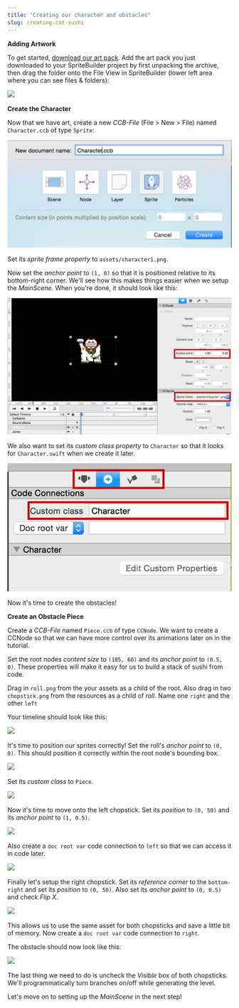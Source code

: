 ```yaml
---
title: "Creating our character and obstacles"
slug: creating-cat-sushi
---
```


**Adding Artwork**

<!--TODO: ADD ART PARK LINK-->
To get started, [download our art pack](). Add the art pack you just downloaded to your SpriteBuilder project by first unpacking the archive, then drag the folder onto the File View in SpriteBuilder (lower left area where you can see files & folders):

<!--MAKE THIS A GIF?-->
![](./SpriteBuilder_Assets.png)

**Create the Character**

Now that we have art, create a new *CCB-File* (File > New > File) named `Character.ccb` of type `Sprite`:

![](./SpriteBuilder_CreateNewSprite.png)

Set its *sprite frame property* to `assets/character1.png`.

Now set the *anchor point* to `(1, 0)` so that it is positioned relative to its bottom-right corner. We'll see how this makes things easier when we setup the *MainScene*. When you're done, it should look like this:

![](./SpriteBuilder_Cattributes.png)

We also want to set its *custom class property* to `Character` so that it looks for `Character.swift` when we create it later.

![](./SpriteBuilder_ChangeCustomClass.png)

Now it's time to create the obstacles!

**Create an Obstacle Piece**

Create a *CCB-File* named `Piece.ccb` of type `CCNode`. We want to create a CCNode so that we can have more control over its animations later on in the tutorial.

Set the root nodes *content size* to `(105, 60)` and its *anchor point* to `(0.5, 0)`. These properties will make it easy for us to build a stack of sushi from code.

Drag in `roll.png` from the your assets as a child of the root. Also drag in two `chopstick.png` from the resources as a child of *roll*. Name one `right` and the other `left`

Your timeline should look like this:

![](./SpriteBuilder_Piece_Messy.png)

It's time to position our sprites correctly! Set the roll's *anchor point* to `(0, 0)`. This should position it correctly within the root node's bounding box.

![](./SpriteBuilder_Piece_Roll.png)

Set its *custom class* to `Piece`.

![](./SpriteBuilder_Piece_CC.png)

Now it's time to move onto the left chopstick. Set its *position* to `(0, 50)` and its *anchor point* to `(1, 0.5)`.

![](./SpriteBuilder_Piece_Left.png)

Also create a `doc root var` code connection to `left` so that we can access it in code later.

![](./SpriteBuilder_Piece_Left_CC.png)

Finally let's setup the right chopstick. Set its *reference corner* to the `bottom-right` and set its *position* to `(0, 50)`. Also set its *anchor point* to `(0, 0.5)` and check *Flip X*.

![](./SpriteBuilder_Piece_Right.png)

This allows us to use the same asset for both chopsticks and save a little bit of memory. Now create a `doc root var` code connection to `right`.

The obstacle should now look like this:

![](./SpriteBuilder_Piece_Finish.png)

The last thing we need to do is uncheck the *Visible* box of both chopsticks. We'll programmatically turn branches on/off while generating the level.

Let's move on to setting up the *MainScene* in the next step!

